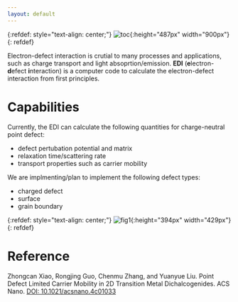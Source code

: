 ```yaml
---
layout: default
---
```



  {:refdef: style="text-align: center;"}
 ![toc](./figs/edi2.png){:height="487px" width="900px"}
  {: refdef}

Electron-defect interaction is crutial to many processes and applications, such as charge transport and light absoprtion/emission. **EDI** (**e**lectron-**d**efect **i**nteraction) is a computer code to calculate the electron-defect interaction from first principles. 

# Capabilities

Currently, the EDI can calculate the following quantities for charge-neutral point defect:

-  defect pertubation potential and matrix
-  relaxation time/scattering rate
-  transport properties such as carrier mobility 

We are implmenting/plan to implement the following defect types:
-  charged defect
-  surface
-  grain boundary


  {:refdef: style="text-align: center;"}
   ![fig1](./figs/fig1.png){:height="394px" width="429px"}
  {: refdef}


# Reference

 Zhongcan Xiao, Rongjing Guo, Chenmu Zhang, and Yuanyue Liu. Point Defect Limited Carrier Mobility in 2D Transition Metal Dichalcogenides.  ACS Nano.  [DOI: 10.1021/acsnano.4c01033](https://pubs.acs.org/doi/10.1021/acsnano.4c01033)

